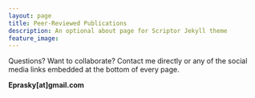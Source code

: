 ```yaml
---
layout: page
title: Peer-Reviewed Publications
description: An optional about page for Scriptor Jekyll theme
feature_image: 
---
```


Questions? Want to collaborate? Contact me directly or any of the social media links embedded at the bottom of every page. 

**Eprasky[at]gmail.com**

